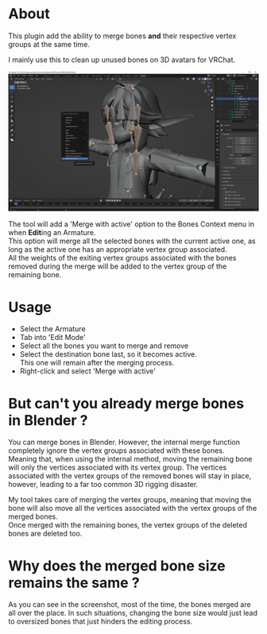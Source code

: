 # About

This plugin add the ability to merge bones **and** their respective vertex groups
at the same time.

I mainly use this to clean up unused bones on 3D avatars for VRChat.

![Merge with Active](Menu.png)

The tool will add a 'Merge with active' option to the Bones Context menu
in when **Edit**ing an Armature.  
This option will merge all the selected bones with the current active one,
as long as the active one has an appropriate vertex group associated.  
All the weights of the exiting vertex groups associated with the bones removed
during the merge will be added to the vertex group of the remaining bone.

# Usage

* Select the Armature
* Tab into 'Edit Mode'
* Select all the bones you want to merge and remove
* Select the destination bone last, so it becomes active.  
  This one will remain after the merging process.
* Right-click and select 'Merge with active'

# But can't you already merge bones in Blender ?

You can merge bones in Blender. However, the internal merge function completely
ignore the vertex groups associated with these bones.  
Meaning that, when using the internal method, moving the remaining bone will only
the vertices associated with its vertex group. The vertices associated with the
vertex groups of the removed bones will stay in place, however, leading to a far
too common 3D rigging disaster.

My tool takes care of merging the vertex groups, meaning that moving the bone
will also move all the vertices associated with the vertex groups of the merged
bones.  
Once merged with the remaining bones, the vertex groups of the deleted bones
are deleted too.

# Why does the merged bone size remains the same ?

As you can see in the screenshot, most of the time, the bones merged are all
over the place. In such situations, changing the bone size would just lead
to oversized bones that just hinders the editing process.